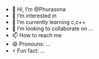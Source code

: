 - 👋 Hi, I’m @Phurasona
- 👀 I’m interested in 
- 🌱 I’m currently learning c,c++
- 💞️ I’m looking to collaborate on ...
- 📫 How to reach me 
- 😄 Pronouns: ...
- ⚡ Fun fact: ...

<!---
Phurasona/Phurasona is a ✨ special ✨ repository because its `README.md` (this file) appears on your GitHub profile.
You can click the Preview link to take a look at your changes.
--->
